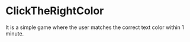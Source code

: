 # ClickTheRightColor
It is a simple game where the user matches the correct text color within 1 minute.
